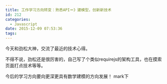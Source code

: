```yaml
---
title: 工作学习方向转变：熟悉API＝》建模型，创新新技术
id: 212
categories:
  - Javascript
date: 2015-12-09 07:53:36
tags:
---
```


今天和劲松大神，交流了最近的技术心得。

不得不说，劲松还是很厉害的，自己写了个类似requirejs的架构工具，也在摸索页面打点技术等等。

今后的学习方向要向更深更具有数学建模的方向发展！ mark下